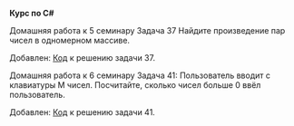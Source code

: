 
**Курс по С#**

Домашняя работа к 5 семинару
Задача 37 Найдите произведение пар чисел в одномерном массиве. 

Добавлен:   [Код](qwerty2/Program.cs) к решению задачи 37.

Домашняя работа к 6 семинару
Задача 41: Пользователь вводит с клавиатуры M чисел. Посчитайте, сколько чисел больше 0 ввёл пользователь.

Добавлен:   [Код](qwerty4/Program.cs) к решению задачи 41.
